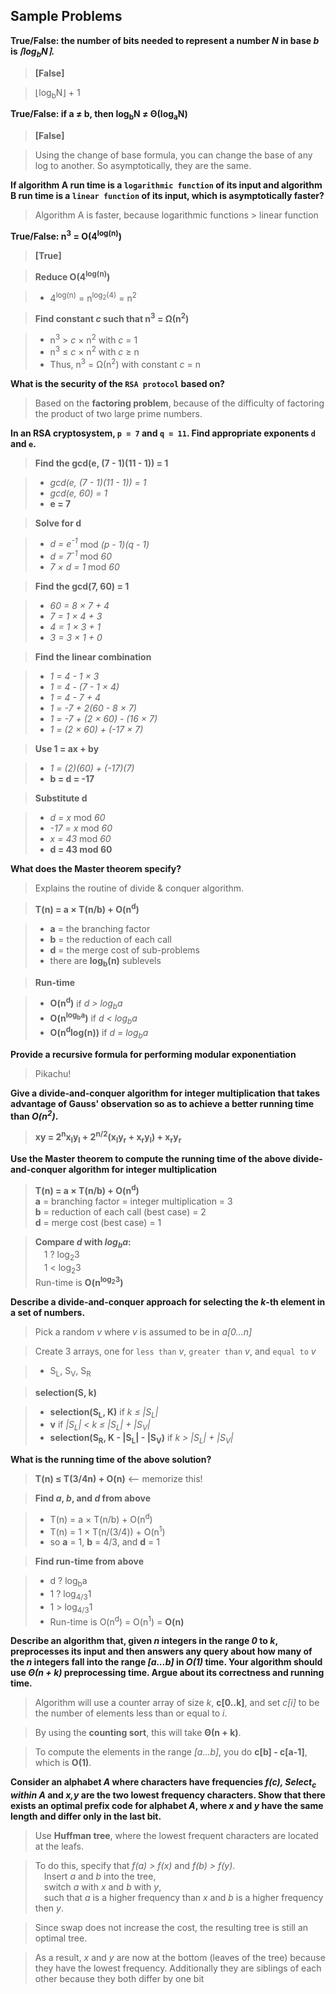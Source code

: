 ## Sample Problems

__True/False: the number of bits needed to represent a number _N_ in base _b_ is _&lceil;log<sub>b</sub>N&rceil;_.__
> __[False]__

> &lfloor;log<sub>b</sub>N&rfloor; + 1

__True/False: if a &#8800; b, then log<sub>b</sub>N &#8800; &Theta;(log<sub>a</sub>N)__
> __[False]__

> Using the change of base formula, you can change the base of any log to another. So asymptotically, they are the same.

__If algorithm A run time is a `logarithmic function` of its input and algorithm B run time is a `linear function` of its input, which is asymptotically faster?__
> Algorithm A is faster, because logarithmic functions &gt; linear function

__True/False: n<sup>3</sup> = O(4<sup>log(n)</sup>)__
> __[True]__

> __Reduce O(4<sup>log(n)</sup>)__

>	* 4<sup>log(n)</sup> = n<sup>log<sub>2</sub>(4)</sup> = n<sup>2</sup>

> __Find constant _c_ such that n<sup>3</sup> = &Omega;(n<sup>2</sup>)__

>	* n<sup>3</sup> &gt; _c_ &times; n<sup>2</sup> with _c_ = 1
>	* n<sup>3</sup> &le; _c_ &times; n<sup>2</sup> with _c_ &ge; n
>	* Thus, n<sup>3</sup> = &Omega;(n<sup>2</sup>) with constant _c_ = n

__What is the security of the `RSA protocol` based on?__
> Based on the __factoring problem__, because of the difficulty of factoring the product of two large prime numbers.

__In an RSA cryptosystem, `p = 7` and `q = 11`. Find appropriate exponents `d` and `e`.__
> __Find the gcd(e, (7 - 1)(11 - 1)) = 1__

>	* _gcd(e, (7 - 1)(11 - 1)) = 1_
>	* _gcd(e, 60) = 1_
>	* __e = 7__

> __Solve for d__

>	* _d = e<sup>-1</sup>_ mod _(p - 1)(q - 1)_
>	* _d = 7<sup>-1</sup>_ mod _60_
>	* _7 &times; d = 1_ mod _60_

> __Find the gcd(7, 60) = 1__

>	* _60 = 8 &times; 7 + 4_
>	* _7 = 1 &times; 4 + 3_
>	* _4 = 1 &times; 3 + 1_
>	* _3 = 3 &times; 1 + 0_

> __Find the linear combination__

>	* _1 = 4 - 1 &times; 3_
>	* _1 = 4 - (7 - 1 &times; 4)_
>	* _1 = 4 - 7 + 4_
>	* _1 = -7 + 2(60 - 8 &times; 7)_
>	* _1 = -7 + (2 &times; 60) - (16 &times; 7)_
>	* _1 = (2 &times; 60) + (-17 &times; 7)_

> __Use 1 = ax + by__

>	* _1 = (2)(60) + (-17)(7)_
>	* __b = d = -17__

> __Substitute d__

>	* _d = x_ mod _60_
>	* _-17 = x_ mod _60_
>	* _x = 43_ mod _60_
>	* __d = 43 mod 60__

__What does the Master theorem specify?__
> Explains the routine of divide & conquer algorithm.

> __T(n) = a &times; T(n/b) + O(n<sup>d</sup>)__

>	* __a__ = the branching factor
>	* __b__ = the reduction of each call
>	* __d__ = the merge cost of sub-problems
>	* there are __log<sub>b</sub>(n)__ sublevels

> __Run-time__

>	* __O(n<sup>d</sup>)__ if _d > log<sub>b</sub>a_
>	* __O(n<sup>log<sub>b</sub>a</sup>)__ if _d < log<sub>b</sub>a_
>	* __O(n<sup>d</sup>log(n))__ if _d = log<sub>b</sub>a_

__Provide a recursive formula for performing modular exponentiation__
> Pikachu!

__Give a divide-and-conquer algorithm for integer multiplication that takes advantage of Gauss' observation so as to achieve a better running time than _O(n<sup>2</sup>)_.__
> __xy = 2<sup>n</sup>x<sub>l</sub>y<sub>l</sub> + 2<sup>n/2</sup>(x<sub>l</sub>y<sub>r</sub> + x<sub>r</sub>y<sub>l</sub>) + x<sub>r</sub>y<sub>r</sub>__

__Use the Master theorem to compute the running time of the above divide-and-conquer algorithm for integer multiplication__
> __T(n) = a &times; T(n/b) + O(n<sup>d</sup>)__   
> __a__ = branching factor = integer multiplication = 3  
> __b__ = reduction of each call (best case) = 2  
> __d__ = merge cost (best case) = 1

> __Compare _d_ with _log<sub>b</sub>a_:__  
> &emsp;1 ? log<sub>2</sub>3  
> &emsp;1 < log<sub>2</sub>3  
> Run-time is __O(n<sup>log<sub>2</sub>3</sup>)__

__Describe a divide-and-conquer approach for selecting the _k_-th element in a set of numbers.__
> Pick a random _v_ where _v_ is assumed to be in _a[0...n]_

> Create 3 arrays, one for `less than` _v_, `greater than` _v_, and `equal to` _v_

>	* S<sub>L</sub>, S<sub>V</sub>, S<sub>R</sub>

> __selection(S, k)__

>	* __selection(S<sub>L</sub>, K)__ if _k &le; |S<sub>L</sub>|_
>	* __v__ if _|S<sub>L</sub>| < k &le; |S<sub>L</sub>| + |S<sub>V</sub>|_
>	* __selection(S<sub>R</sub>, K - |S<sub>L</sub>| - |S<sub>V</sub>)__ if _k > |S<sub>L</sub>| + |S<sub>V</sub>|_

__What is the running time of the above solution?__
> __T(n) &le; T(3/4n) + O(n)__ <-- memorize this!

> __Find _a_, _b_, and _d_ from above__  

>	* T(n) = a &times; T(n/b) + O(n<sup>d</sup>)
>	* T(n) = 1 &times; T(n/(3/4)) + O(n<sup>1</sup>)
>	* so __a__ = 1, __b__ = 4/3, and __d__ = 1

> __Find run-time from above__

>	* d ? log<sub>b</sub>a
>	* 1 ? log<sub>4/3</sub>1
>	* 1 > log<sub>4/3</sub>1
>	* Run-time is O(n<sup>d</sup>) = O(n<sup>1</sup>) = __O(n)__

__Describe an algorithm that, given _n_ integers in the range _0_ to _k_, preprocesses its input and then answers any query about how many of the _n_ integers fall into the range _[a...b]_ in _O(1)_ time. Your algorithm should use _&Theta;(n + k)_ preprocessing time. Argue about its correctness and running time.__
> Algorithm will use a counter array of size _k_, __c[0..k]__, and set _c[i]_ to be the number of elements less than or equal to _i_.

> By using the __counting sort__, this will take __&Theta;(n + k)__.

> To compute the elements in the range _[a...b]_, you do __c[b] - c[a-1]__, which is __O(1)__. 

__Consider an alphabet _A_ where characters have frequencies _f(c), Select<sub>c</sub> within A_ and _x,y_ are the two lowest frequency characters. Show that there exists an optimal prefix code for alphabet _A_, where _x_ and _y_ have the same length and differ only in the last bit.__
> Use __Huffman tree__, where the lowest frequent characters are located at the leafs.  

> To do this, specify that _f(a) > f(x)_ and _f(b) > f(y)_.   
> &emsp;Insert _a_ and _b_ into the tree,  
> &emsp;switch _a_ with _x_ and _b_ with _y_,  
> &emsp;such that _a_ is a higher frequency than _x_ and _b_ is a higher frequency then _y_.

> Since swap does not increase the cost, the resulting tree is still an optimal tree.

> As a result, _x_ and _y_ are now at the bottom (leaves of the tree) because they have the lowest frequency. Additionally they are siblings of each other because they both differ by one bit


